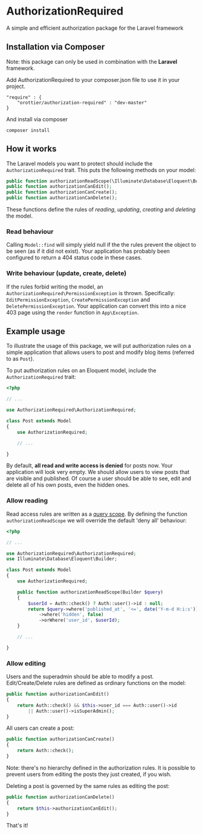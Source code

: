 # AuthorizationRequired

A simple and efficient authorization package for the Laravel framework

## Installation via Composer

Note: this package can only be used in combination with the **Laravel** framework.

Add AuthorizationRequired to your composer.json file to use it in your project.

```
"require" : {
    "orottier/authorization-required" : "dev-master"
}
```

And install via composer
```
composer install
```

## How it works
The Laravel models you want to protect should include the `AuthorizationRequired` trait. This puts the following methods on your model:
```PHP
public function authorizationReadScope(\Illuminate\Database\Eloquent\Builder $query);
public function authorizationCanEdit();
public function authorizationCanCreate();
public function authorizationCanDelete();
```

These functions define the rules of *reading*, *updating*, *creating* and *deleting* the model.

### Read behaviour
Calling `Model::find` will simply yield null if the the rules prevent the object to be seen (as if it did not exist). Your application has probably been configured to return a 404 status code in these cases.

### Write behaviour (update, create, delete)
If the rules forbid writing the model, an `AuthorizationRequired\PermissionException` is thrown. Specifically: `EditPermissionException`, `CreatePermissionException` and `DeletePermissionException`. Your application can convert this into a nice 403 page using the `render` function in `App\Exception`.

## Example usage

To illustrate the usage of this package, we will put authorization rules on a simple application that allows users to post and modify blog items (referred to as `Post`).

To put authorization rules on an Eloquent model, include the `AuthorizationRequired` trait:

```PHP
<?php

// ...

use AuthorizationRequired\AuthorizationRequired;

class Post extends Model
{
	use AuthorizationRequired;

	// ...

}
```

By default, **all read and write access is denied** for posts now. Your application will look very empty. We should allow users to view posts that are visible and published. Of course a user should be able to see, edit and delete all of his own posts, even the hidden ones.

### Allow reading
Read access rules are written as a [query scope](http://laravel.com/docs/master/eloquent#query-scopes). By defining the function `authorizationReadScope` we will override the default 'deny all' behaviour:

```PHP
<?php

// ...

use AuthorizationRequired\AuthorizationRequired;
use Illuminate\Database\Eloquent\Builder;

class Post extends Model
{
	use AuthorizationRequired;

	public function authorizationReadScope(Builder $query)
	{
		$userId = Auth::check() ? Auth::user()->id : null;
		return $query->where('published_at', '<=', date('Y-m-d H:i:s'))
			->where('hidden', false)
			->orWhere('user_id', $userId);
	}

	// ...

}
```

### Allow editing
Users and the superadmin should be able to modify a post. Edit/Create/Delete rules are defined as ordinary functions on the model:

```PHP
public function authorizationCanEdit()
{
	return Auth::check() && $this->user_id === Auth::user()->id
		|| Auth::user()->isSuperAdmin();
}
```

All users can create a post:
```PHP
public function authorizationCanCreate()
{
	return Auth::check();
}
```
Note: there's no hierarchy defined in the authorization rules. It is possible to prevent users from editing the posts they just created, if you wish.

Deleting a post is governed by the same rules as editing the post:
```PHP
public function authorizationCanDelete()
{
	return $this->authorizationCanEdit();
}
```

That's it!
